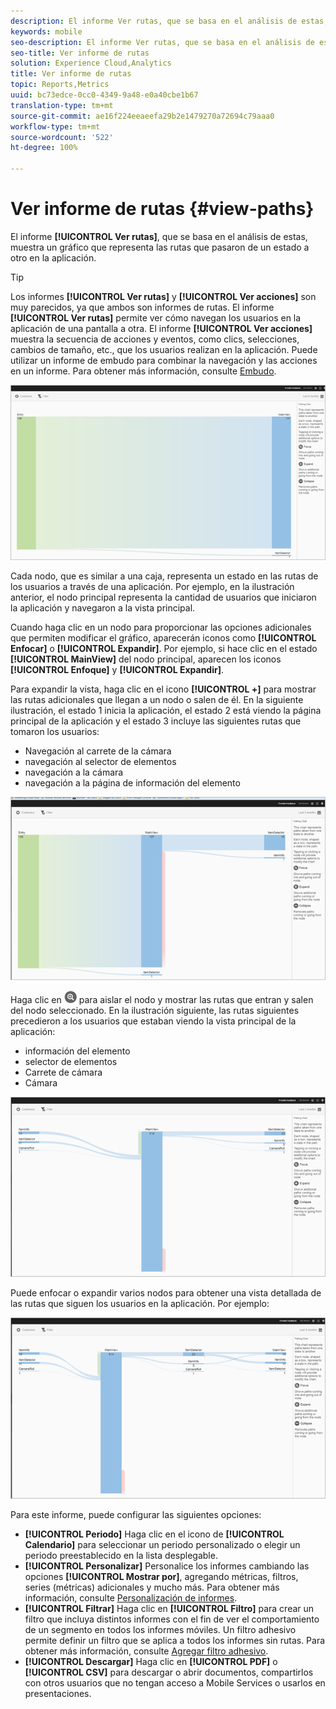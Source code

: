 ```yaml
---
description: El informe Ver rutas, que se basa en el análisis de estas, muestra un gráfico que representa las rutas que pasaron de un estado a otro en la aplicación.
keywords: mobile
seo-description: El informe Ver rutas, que se basa en el análisis de estas, muestra un gráfico que representa las rutas que pasaron de un estado a otro en la aplicación.
seo-title: Ver informe de rutas
solution: Experience Cloud,Analytics
title: Ver informe de rutas
topic: Reports,Metrics
uuid: bc73edce-0cc0-4349-9a48-e0a40cbe1b67
translation-type: tm+mt
source-git-commit: ae16f224eeaeefa29b2e1479270a72694c79aaa0
workflow-type: tm+mt
source-wordcount: '522'
ht-degree: 100%

---
```



# Ver informe de rutas {#view-paths}

El informe **[!UICONTROL Ver rutas]**, que se basa en el análisis de estas, muestra un gráfico que representa las rutas que pasaron de un estado a otro en la aplicación.

>[!TIP]
>
>Los informes **[!UICONTROL Ver rutas]** y **[!UICONTROL Ver acciones]** son muy parecidos, ya que ambos son informes de rutas. El informe **[!UICONTROL Ver rutas]** permite ver cómo navegan los usuarios en la aplicación de una pantalla a otra. El informe **[!UICONTROL Ver acciones]** muestra la secuencia de acciones y eventos, como clics, selecciones, cambios de tamaño, etc., que los usuarios realizan en la aplicación. Puede utilizar un informe de embudo para combinar la navegación y las acciones en un informe. Para obtener más información, consulte [Embudo](/help/using/usage/reports-funnel.md).

![ver rutas](assets/view_paths.png)

Cada nodo, que es similar a una caja, representa un estado en las rutas de los usuarios a través de una aplicación. Por ejemplo, en la ilustración anterior, el nodo principal representa la cantidad de usuarios que iniciaron la aplicación y navegaron a la vista principal.

Cuando haga clic en un nodo para proporcionar las opciones adicionales que permiten modificar el gráfico, aparecerán iconos como **[!UICONTROL Enfocar]** o **[!UICONTROL Expandir]**. Por ejemplo, si hace clic en el estado **[!UICONTROL MainView]** del nodo principal, aparecen los iconos **[!UICONTROL Enfoque]** y **[!UICONTROL Expandir]**.

Para expandir la vista, haga clic en el icono **[!UICONTROL +]** para mostrar las rutas adicionales que llegan a un nodo o salen de él. En la siguiente ilustración, el estado 1 inicia la aplicación, el estado 2 está viendo la página principal de la aplicación y el estado 3 incluye las siguientes rutas que tomaron los usuarios:

* Navegación al carrete de la cámara
* navegación al selector de elementos
* navegación a la cámara
* navegación a la página de información del elemento

![](assets/view_paths_expand.png)

Haga clic en ![icono de enfoque](assets/icon_focus.png) para aislar el nodo y mostrar las rutas que entran y salen del nodo seleccionado. En la ilustración siguiente, las rutas siguientes precedieron a los usuarios que estaban viendo la vista principal de la aplicación:

* información del elemento
* selector de elementos
* Carrete de cámara
* Cámara

![ver el enfoque de la ruta](assets/view_paths_focus.png)

Puede enfocar o expandir varios nodos para obtener una vista detallada de las rutas que siguen los usuarios en la aplicación. Por ejemplo:

![ver ruta múltiple](assets/view_paths_mult.png)

Para este informe, puede configurar las siguientes opciones:

* **[!UICONTROL Periodo]** Haga clic en el icono de **[!UICONTROL Calendario]** para seleccionar un periodo personalizado o elegir un periodo preestablecido en la lista desplegable.
* **[!UICONTROL Personalizar]** Personalice los informes cambiando las opciones **[!UICONTROL Mostrar por]**, agregando métricas, filtros, series (métricas) adicionales y mucho más. Para obtener más información, consulte [Personalización de informes](/help/using/usage/reports-customize/reports-customize.md).
* **[!UICONTROL Filtrar]** Haga clic en **[!UICONTROL Filtro]** para crear un filtro que incluya distintos informes con el fin de ver el comportamiento de un segmento en todos los informes móviles. Un filtro adhesivo permite definir un filtro que se aplica a todos los informes sin rutas. Para obtener más información, consulte [Agregar filtro adhesivo](/help/using/usage/reports-customize/t-sticky-filter.md).
* **[!UICONTROL Descargar]** Haga clic en **[!UICONTROL PDF]** o **[!UICONTROL CSV]** para descargar o abrir documentos, compartirlos con otros usuarios que no tengan acceso a Mobile Services o usarlos en presentaciones.